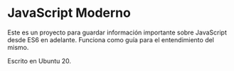 # JavaScript Moderno

Este es un proyecto para guardar información importante sobre JavaScript desde ES6 en adelante. Funciona como guía para el entendimiento del mismo.

Escrito en Ubuntu 20.

